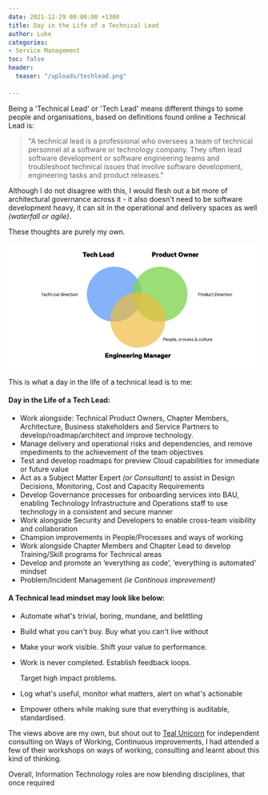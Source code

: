 ```yaml
---
date: 2021-12-29 00:00:00 +1300
title: Day in the Life of a Technical Lead
author: Luke
categories:
- Service Management
toc: false
header:
  teaser: "/uploads/techlead.png"

---
```

Being a 'Technical Lead' or 'Tech Lead' means different things to some people and organisations, based on definitions found online a Technical Lead is:

> "A technical lead is a professional who oversees a team of technical personnel at a software or technology company. They often lead software development or software engineering teams and troubleshoot technical issues that involve software development, engineering tasks and product releases."

Although I do not disagree with this, I would flesh out a bit more of architectural governance across it - it also doesn't need to be software development heavy, it can sit in the operational and delivery spaces as well _(waterfall or agile)_.

These thoughts are purely my own.

![Tech Lead - Venn diagram](/uploads/techlead.png "Tech Lead - Venn diagram")

This is what a day in the life of a technical lead is to me:

#### Day in the Life of a Tech Lead:

* Work alongside: Technical Product Owners, Chapter Members, Architecture, Business stakeholders and Service Partners to develop/roadmap/architect and improve technology.
* Manage delivery and operational risks and dependencies, and remove impediments to the achievement of the team objectives
* Test and develop roadmaps for preview Cloud capabilities for immediate or future value
* Act as a Subject Matter Expert _(or Consultant)_ to assist in Design Decisions, Monitoring, Cost and Capacity Requirements
* Develop Governance processes for onboarding services into BAU, enabling Technology Infrastructure and Operations staff to use technology in a consistent and secure manner
* Work alongside Security and Developers to enable cross-team visibility and collaboration
* Champion improvements in People/Processes and ways of working
* Work alongside Chapter Members and Chapter Lead to develop Training/Skill programs for Technical areas
* Develop and promote an ‘everything as code’, ‘everything is automated’ mindset
* Problem/Incident Management _(ie Continous improvement)_

#### A Technical lead mindset may look like below:

* Automate what's trivial, boring, mundane, and belittling
* Build what you can't buy. Buy what you can't live without
* Make your work visible. Shift your value to performance.
* Work is never completed. Establish feedback loops.

  Target high impact problems.
* Log what's useful, monitor what matters, alert on what's actionable
* Empower others while making sure that everything is auditable, standardised.

The views above are my own, but shout out to [Teal Unicorn](https://tealunicorn.com/ "Teal Unicorn") for independent consulting on Ways of Working, Continuous improvements, I had attended a few of their workshops on ways of working, consulting and learnt about this kind of thinking.

Overall, Information Technology roles are now blending disciplines, that once required 